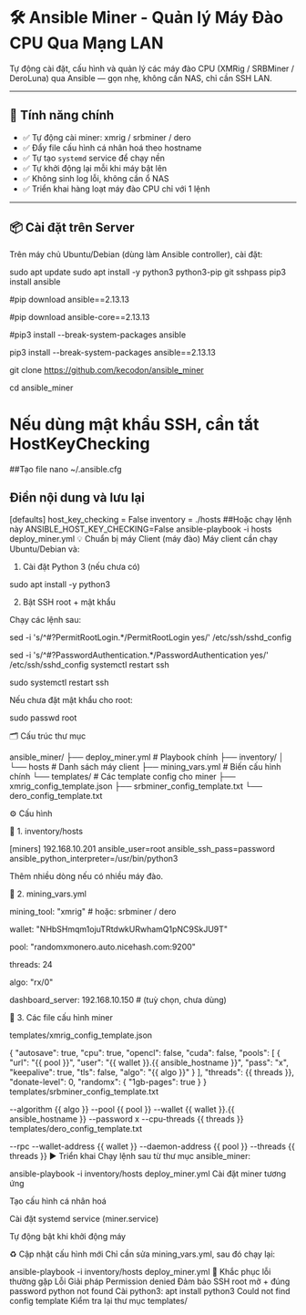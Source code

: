 # 🛠️ Ansible Miner - Quản lý Máy Đào CPU Qua Mạng LAN

Tự động cài đặt, cấu hình và quản lý các máy đào CPU (XMRig / SRBMiner / DeroLuna) qua Ansible — gọn nhẹ, không cần NAS, chỉ cần SSH LAN.

---

## 🚀 Tính năng chính

- ✅ Tự động cài miner: xmrig / srbminer / dero
- ✅ Đẩy file cấu hình cá nhân hoá theo hostname
- ✅ Tự tạo `systemd` service để chạy nền
- ✅ Tự khởi động lại mỗi khi máy bật lên
- ✅ Không sinh log lỗi, không cần ổ NAS
- ✅ Triển khai hàng loạt máy đào CPU chỉ với 1 lệnh

---

## 📦 Cài đặt trên Server

Trên máy chủ Ubuntu/Debian (dùng làm Ansible controller), cài đặt:

sudo apt update
sudo apt install -y python3 python3-pip git sshpass
pip3 install ansible

#pip download ansible==2.13.13

#pip download ansible-core==2.13.13

#pip3 install --break-system-packages ansible

pip3 install --break-system-packages ansible==2.13.13

git clone https://github.com/kecodon/ansible_miner

cd ansible_miner
# Nếu dùng mật khẩu SSH, cần tắt HostKeyChecking
##Tạo file
nano ~/.ansible.cfg
## Điền nội dung và lưu lại
[defaults]
host_key_checking = False
inventory = ./hosts
##Hoặc chạy lệnh này
ANSIBLE_HOST_KEY_CHECKING=False ansible-playbook -i hosts deploy_miner.yml
💡 Chuẩn bị máy Client (máy đào)
Máy client cần chạy Ubuntu/Debian và:

1. Cài đặt Python 3 (nếu chưa có)

sudo apt install -y python3

2. Bật SSH root + mật khẩu
   
Chạy các lệnh sau:

sed -i 's/^#\?PermitRootLogin.*/PermitRootLogin yes/' /etc/ssh/sshd_config

sed -i 's/^#\?PasswordAuthentication.*/PasswordAuthentication yes/' /etc/ssh/sshd_config
systemctl restart ssh

sudo systemctl restart ssh

Nếu chưa đặt mật khẩu cho root:

sudo passwd root

🗂️ Cấu trúc thư mục

ansible_miner/
├── deploy_miner.yml               # Playbook chính
├── inventory/
│   └── hosts                      # Danh sách máy client
├── mining_vars.yml               # Biến cấu hình chính
└── templates/                    # Các template config cho miner
    ├── xmrig_config_template.json
    ├── srbminer_config_template.txt
    └── dero_config_template.txt
    
⚙️ Cấu hình

🔹 1. inventory/hosts

[miners]
192.168.10.201 ansible_user=root ansible_ssh_pass=password ansible_python_interpreter=/usr/bin/python3

Thêm nhiều dòng nếu có nhiều máy đào.

🔹 2. mining_vars.yml

mining_tool: "xmrig"  # hoặc: srbminer / dero

wallet: "NHbSHmqm1ojuTRtdwkURwhamQ1pNC9SkJU9T"

pool: "randomxmonero.auto.nicehash.com:9200"

threads: 24

algo: "rx/0"

dashboard_server: 192.168.10.150  # (tuỳ chọn, chưa dùng)

🔹 3. Các file cấu hình miner

templates/xmrig_config_template.json

{
  "autosave": true,
  "cpu": true,
  "opencl": false,
  "cuda": false,
  "pools": [
    {
      "url": "{{ pool }}",
      "user": "{{ wallet }}.{{ ansible_hostname }}",
      "pass": "x",
      "keepalive": true,
      "tls": false,
      "algo": "{{ algo }}"
    }
  ],
  "threads": {{ threads }},
  "donate-level": 0,
  "randomx": {
    "1gb-pages": true
  }
}
templates/srbminer_config_template.txt

--algorithm {{ algo }}
--pool {{ pool }}
--wallet {{ wallet }}.{{ ansible_hostname }}
--password x
--cpu-threads {{ threads }}
templates/dero_config_template.txt

--rpc
--wallet-address {{ wallet }}
--daemon-address {{ pool }}
--threads {{ threads }}
▶️ Triển khai
Chạy lệnh sau từ thư mục ansible_miner:

ansible-playbook -i inventory/hosts deploy_miner.yml
Cài đặt miner tương ứng

Tạo cấu hình cá nhân hoá

Cài đặt systemd service (miner.service)

Tự động bật khi khởi động máy

♻️ Cập nhật cấu hình mới
Chỉ cần sửa mining_vars.yml, sau đó chạy lại:

ansible-playbook -i inventory/hosts deploy_miner.yml
🧯 Khắc phục lỗi thường gặp
Lỗi	Giải pháp
Permission denied	Đảm bảo SSH root mở + đúng password
python not found	Cài python3: apt install python3
Could not find config template	Kiểm tra lại thư mục templates/
